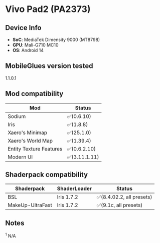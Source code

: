 # Vivo Pad2 (PA2373)

## Device Info

- **SoC**: MediaTek Dimensity 9000 (MT8798)
- **GPU**: Mali-G710 MC10
- **OS**: Android 14

## MobileGlues version tested

1.1.0.1

## Mod compatibility

|**Mod**|**Status**|
|---|---|
| Sodium | ✅(0.6.10) |
| Iris | ✅(1.8.8) |
| Xaero's Minimap | ✅(25.1.0) |
| Xaero's World Map | ✅(1.39.4) |
| Entity Texture Features | ✅(0.6.2.10) |
| Modern UI | ✅(3.11.1.11) |

## Shaderpack compatibility

|**Shaderpack** | **ShaderLoader** | **Status** 
|---|---|----|
| BSL | Iris 1.7.2 | ✅(8.4.02.2, all presets) |
| MakeUp-UltraFast | Iris 1.7.2 | ✅(9.1c, all presets) |

## Notes

<sup>1</sup> N/A